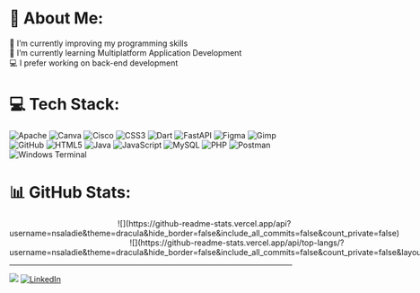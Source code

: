 <!-- **nsaladie/nsaladie** is a ✨ _special_ ✨ repository -->

# 💫 About Me:
🔭 I’m currently improving my programming skills<br>
🌱 I’m currently learning Multiplatform Application Development<br>
💻 I prefer working on back-end development

# 💻 Tech Stack:
![Apache](https://img.shields.io/badge/apache-%23D42029.svg?style=for-the-badge&logo=apache&logoColor=white)
![Canva](https://img.shields.io/badge/Canva-%2300C4CC.svg?style=for-the-badge&logo=Canva&logoColor=white)
![Cisco](https://img.shields.io/badge/cisco-%23049fd9.svg?style=for-the-badge&logo=cisco&logoColor=black)
![CSS3](https://img.shields.io/badge/css3-%231572B6.svg?style=for-the-badge&logo=css3&logoColor=white)
![Dart](https://img.shields.io/badge/dart-%230175C2.svg?style=for-the-badge&logo=dart&logoColor=white)
![FastAPI](https://img.shields.io/badge/FastAPI-005571?style=for-the-badge&logo=fastapi)
![Figma](https://img.shields.io/badge/figma-%23F24E1E.svg?style=for-the-badge&logo=figma&logoColor=white)
![Gimp](https://img.shields.io/badge/Gimp-657D8B?style=for-the-badge&logo=gimp&logoColor=FFFFFF)
![GitHub](https://img.shields.io/badge/github-%23121011.svg?style=for-the-badge&logo=github&logoColor=white)
![HTML5](https://img.shields.io/badge/html5-%23E34F26.svg?style=for-the-badge&logo=html5&logoColor=white)
![Java](https://img.shields.io/badge/java-%23ED8B00.svg?style=for-the-badge&logo=openjdk&logoColor=white)
![JavaScript](https://img.shields.io/badge/javascript-%23323330.svg?style=for-the-badge&logo=javascript&logoColor=%23F7DF1E)
![MySQL](https://img.shields.io/badge/mysql-4479A1.svg?style=for-the-badge&logo=mysql&logoColor=white)
![PHP](https://img.shields.io/badge/php-%23777BB4.svg?style=for-the-badge&logo=php&logoColor=white)
![Postman](https://img.shields.io/badge/Postman-FF6C37?style=for-the-badge&logo=postman&logoColor=white)
![Windows Terminal](https://img.shields.io/badge/Windows%20Terminal-%234D4D4D.svg?style=for-the-badge&logo=windows-terminal&logoColor=white)

# 📊 GitHub Stats:

<div align="center" style="display: flex; justify-content: space-around; flex-wrap: wrap;">
  <div>
    ![](https://github-readme-stats.vercel.app/api?username=nsaladie&theme=dracula&hide_border=false&include_all_commits=false&count_private=false)
  </div>
  <div>
    ![](https://github-readme-stats.vercel.app/api/top-langs/?username=nsaladie&theme=dracula&hide_border=false&include_all_commits=false&count_private=false&layout=compact)
  </div>
</div>

---
[![](https://visitcount.itsvg.in/api?id=nsaladie&icon=0&color=0)](https://visitcount.itsvg.in)  [![LinkedIn](https://img.shields.io/badge/LinkedIn-%230077B5.svg?logo=linkedin&logoColor=white)](https://linkedin.com/in/noemi-saladie) 
<!-- Proudly created with GPRM ( https://gprm.itsvg.in ) -->
